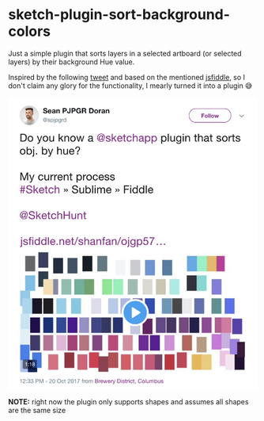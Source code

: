# sketch-plugin-sort-background-colors

Just a simple plugin that sorts layers in a selected artboard (or selected layers) by their background Hue value.

Inspired by the following [tweet](https://twitter.com/spjpgrd/status/921459293089656837) and based on the mentioned [jsfiddle](http://jsfiddle.net/shanfan/ojgp5718/), so I don't claim any glory for the functionality, I mearly turned it into a plugin 😅

![Tweet](./tweet.png)

**NOTE:** right now the plugin only supports shapes and assumes all shapes are the same size